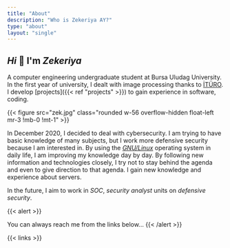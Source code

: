 ```yaml
---
title: "About"
description: "Who is Zekeriya AY?"
type: "about"
layout: "single"
---
```


## *Hi* :wave: I'm *Zekeriya*

A computer engineering undergraduate student at Bursa Uludag University.
In the first year of university, I dealt with image processing thanks to [İTÜRO](http://www.ituro.org/tr/kategori/trafik/).       
I develop [projects]({{< ref "projects" >}}) to gain experience in software, coding. 

{{< figure src="zek.jpg" class="rounded w-56 overflow-hidden float-left mr-3 !mb-0 !mt-1" >}}

In December 2020, I decided to deal with cybersecurity.
I am trying to have basic knowledge of many subjects, but I work more defensive security because I am interested in.
By using the *[GNU/Linux](https://en.wikipedia.org/wiki/GNU/Linux_naming_controversy)* operating system in daily life, I am improving my knowledge day by day.
By following new information and technologies closely, I try not to stay behind the agenda and even to give direction to that agenda. I gain new knowledge and experience about servers. 

In the future, I aim to work in *SOC*, *security analyst* units on *defensive security*.

{{< alert >}}
<!-- Bana aşağıdaki linklerden her zaman ulaşabilirsiniz -->
You can always reach me from the links below...
{{< /alert >}}

{{< links >}}
